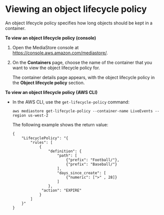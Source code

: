# Viewing an object lifecycle policy<a name="policies-object-lifecycle-view"></a>

An object lifecycle policy specifies how long objects should be kept in a container\. 

**To view an object lifecycle policy \(console\)**

1. Open the MediaStore console at [https://console\.aws\.amazon\.com/mediastore/](https://console.aws.amazon.com/mediastore/)\.

1. On the **Containers** page, choose the name of the container that you want to view the object lifecycle policy for\.

   The container details page appears, with the object lifecycle policy in the **Object lifecycle policy** section\.

**To view an object lifecycle policy \(AWS CLI\)**
+ In the AWS CLI, use the `get-lifecycle-policy` command:

  ```
  aws mediastore get-lifecycle-policy --container-name LiveEvents --region us-west-2
  ```

  The following example shows the return value:

  ```
  {
      "LifecyclePolicy": "{
          "rules": [
              {
                  "definition": {
                      "path": [ 
                          {"prefix": "Football/"}, 
                          {"prefix": "Baseball/"}
                      ],
                      "days_since_create": [
                          {"numeric": [">" , 28]}
                      ]
                  },
               "action": "EXPIRE"
              }
          ]
      }"
  }
  ```